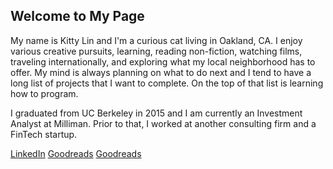 ## Welcome to My Page

My name is Kitty Lin and I'm a curious cat living in Oakland, CA. I enjoy various creative pursuits, learning, reading non-fiction, watching films, traveling internationally, and exploring what my local neighborhood has to offer. My mind is always planning on what to do next and I tend to have a long list of projects that I want to complete. On the top of that list is learning how to program.

I graduated from UC Berkeley in 2015 and I am currently an Investment Analyst at Milliman. Prior to that, I worked at another consulting firm and a FinTech startup. 





[LinkedIn](https://www.linkedin.com/in/kittylin626/)
[Goodreads](https://www.goodreads.com/kittylin626)
[Goodreads](https://letterboxd.com/keetylin/)



